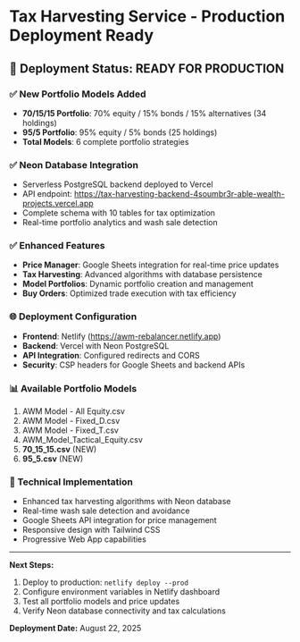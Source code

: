 # Tax Harvesting Service - Production Deployment Ready

## 🚀 Deployment Status: READY FOR PRODUCTION

### ✅ New Portfolio Models Added
- **70/15/15 Portfolio**: 70% equity / 15% bonds / 15% alternatives (34 holdings)
- **95/5 Portfolio**: 95% equity / 5% bonds (25 holdings)
- **Total Models**: 6 complete portfolio strategies

### ✅ Neon Database Integration
- Serverless PostgreSQL backend deployed to Vercel
- API endpoint: https://tax-harvesting-backend-4soumbr3r-able-wealth-projects.vercel.app
- Complete schema with 10 tables for tax optimization
- Real-time portfolio analytics and wash sale detection

### ✅ Enhanced Features
- **Price Manager**: Google Sheets integration for real-time price updates
- **Tax Harvesting**: Advanced algorithms with database persistence
- **Model Portfolios**: Dynamic portfolio creation and management
- **Buy Orders**: Optimized trade execution with tax efficiency

### 🌐 Deployment Configuration
- **Frontend**: Netlify (https://awm-rebalancer.netlify.app)
- **Backend**: Vercel with Neon PostgreSQL
- **API Integration**: Configured redirects and CORS
- **Security**: CSP headers for Google Sheets and backend APIs

### 📊 Available Portfolio Models
1. AWM Model - All Equity.csv
2. AWM Model - Fixed_D.csv
3. AWM Model - Fixed_T.csv
4. AWM_Model_Tactical_Equity.csv
5. **70_15_15.csv** (NEW)
6. **95_5.csv** (NEW)

### 🔧 Technical Implementation
- Enhanced tax harvesting algorithms with Neon database
- Real-time wash sale detection and avoidance
- Google Sheets API integration for price management
- Responsive design with Tailwind CSS
- Progressive Web App capabilities

---

**Next Steps:**
1. Deploy to production: `netlify deploy --prod`
2. Configure environment variables in Netlify dashboard
3. Test all portfolio models and price updates
4. Verify Neon database connectivity and tax calculations

**Deployment Date:** August 22, 2025